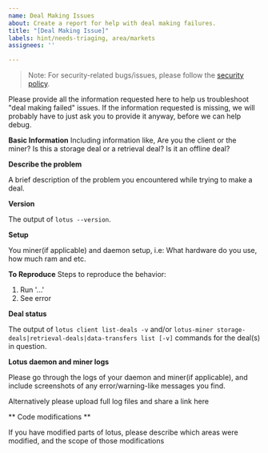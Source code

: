 ```yaml
---
name: Deal Making Issues
about: Create a report for help with deal making failures.
title: "[Deal Making Issue]"
labels: hint/needs-triaging, area/markets
assignees: ''

---
```


> Note: For security-related bugs/issues, please follow the [security policy](https://github.com/filecoin-project/lotus/security/policy).

Please provide all the information requested here to help us troubleshoot "deal making failed" issues.
If the information requested is missing, we will probably have to just ask you to provide it anyway,
before we can help debug.

**Basic Information**
Including information like, Are you the client or the miner? Is this a storage deal or a retrieval deal? Is it an offline deal?

**Describe the problem**

A brief description of the problem you encountered while trying to make a deal. 

**Version**

The output of `lotus --version`.

**Setup**

You miner(if applicable) and daemon setup, i.e: What hardware do you use, how much ram and etc.

**To Reproduce**
 Steps to reproduce the behavior:
 1. Run '...'
 2. See error

**Deal status**

The output of `lotus client list-deals -v` and/or `lotus-miner storage-deals|retrieval-deals|data-transfers list [-v]` commands for the deal(s) in question.

**Lotus daemon and miner logs**

Please go through the logs of your daemon and miner(if applicable), and include screenshots of any error/warning-like messages you find.

Alternatively please upload full log files and share a link here

** Code modifications **

If you have modified parts of lotus, please describe which areas were modified,
and the scope of those modifications
